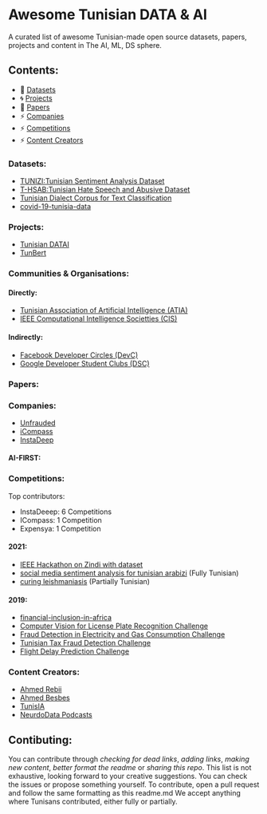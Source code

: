 # Awesome Tunisian DATA & AI
A curated list of awesome Tunisian-made open source datasets, papers, projects and content in The AI, ML, DS sphere.

## Contents:

- :book: [Datasets](#datasets)
- :cyclone: [Projects](#projects)
- :newspaper: [Papers](#papers)
- :zap: [Companies](#companies)
- :zap: [Competitions](#competitions)
- :zap: [Content Creators](#contentc)

### Datasets:
  * [TUNIZI:Tunisian Sentiment Analysis Dataset](https://github.com/chaymafourati/TUNIZI-Sentiment-Analysis-Tunisian-Arabizi-Dataset)
  * [T-HSAB:Tunisian Hate Speech and Abusive Dataset](https://github.com/Hala-Mulki/T-HSAB-A-Tunisian-Hate-Speech-and-Abusive-Dataset)
  * [Tunisian Dialect Corpus for Text Classification](https://www.kaggle.com/naim99/tunisian-texts)
  * [covid-19-tunisia-data](https://github.com/ayarii/covid-19-tunisia-data)


### Projects:
* [Tunisian DATAI](https://github.com/TounesAI/Awesome-Tunisian-DATAI)
* [TunBert](https://www.instadeep.com/2021/03/instadeep-and-icompass-announce-tunbert-the-first-ai-based-tunisian-dialect-system/)

### Communities & Organisations:
#### Directly:
 - [Tunisian Association of Artificial Intelligence (ATIA)](http://atia.org.tn/)
 - [IEEE Computational Intelligence Societties (CIS)](https://site.ieee.org/tunisia-cis/)
#### Indirectly:
 - [Facebook Developer Circles (DevC)](https://www.facebook.com/groups/DevCTunis/)
 - [Google Developer Student Clubs (DSC)](https://www.facebook.com/DSC.TUNISIA/)

### Papers:
### Companies:
* [Unfrauded](http://www.unfrauded.com/)
* [iCompass](https://www.icompass.tn/)
* [InstaDeep](https://www.instadeep.com/)

#### AI-FIRST:
### Competitions:
Top contributors:
- InstaDeeep: 6 Competitions
- ICompass: 1 Competition
- Expensya: 1 Competition

#### 2021:
- [IEEE Hackathon on Zindi with dataset](https://zindi.africa/hackathons/cryptocurrency-closing-price-prediction-challenge/data)
- [social media sentiment analysis for tunisian arabizi](https://zindi.africa/competitions/ai4d-icompass-social-media-sentiment-analysis-for-tunisian-arabizi) (Fully Tunisian)
- [curing leishmaniasis](https://zindi.africa/competitions/indaba-grand-challenge-curing-leishmaniasis) (Partially Tunisian)

#### 2019:
- [financial-inclusion-in-africa](https://zindi.africa/competitions/financial-inclusion-in-africa)
- [Computer Vision for License Plate Recognition Challenge](https://zindi.africa/competitions/ai-hack-tunisia-2-computer-vision-challenge-2)
- [Fraud Detection in Electricity and Gas Consumption Challenge](https://zindi.africa/competitions/ai-hack-tunisia-4-predictive-analytics-challenge-1)
- [Tunisian Tax Fraud Detection Challenge](https://zindi.africa/competitions/ai-hack-tunisia-6-predictive-analytics-challenge-3)
- [Flight Delay Prediction Challenge](https://zindi.africa/competitions/ai-tunisia-hack-5-predictive-analytics-challenge-2)

### Content Creators:
- [Ahmed Rebii](https://www.youtube.com/channel/UClgOxaBHDi6FWTyLtv9pdkA)
- [Ahmed Besbes](https://www.youtube.com/channel/UCP1M7FpkpNljH4r6ORiRg6g)
- [TunisIA](https://www.youtube.com/channel/UCP1M7FpkpNljH4r6ORiRg6g/videos)
- [NeurdoData Podcasts](https://www.youtube.com/watch?v=YBnxAPuOZ14&list=PLjAky_zZAA0TkaCN1-ybbeH6CWOaQ7flx)


## Contibuting:
You can contribute through *checking for dead links*, *adding links*, *making new content*, *better format the readme* or *sharing this repo*. This list is not exhaustive, looking forward to your creative suggestions. 
You can check the issues or propose something yourself. To contribute, open a pull request and follow the same formatting as this readme.md
We accept anything where Tunisans contributed, either fully or partially.
